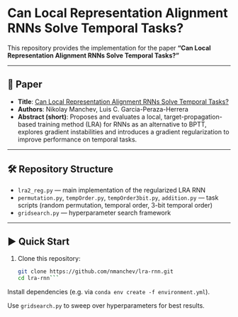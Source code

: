 # Can Local Representation Alignment RNNs Solve Temporal Tasks?  

This repository provides the implementation for the paper **“Can Local Representation Alignment RNNs Solve Temporal Tasks?”**

---

## 📄 Paper

- **Title**: [Can Local Representation Alignment RNNs Solve Temporal Tasks?](https://arxiv.org/pdf/2504.13531)
- **Authors**: Nikolay Manchev, Luis C. Garcia-Peraza-Herrera
- **Abstract (short)**: Proposes and evaluates a local, target-propagation-based training method (LRA) for RNNs as an alternative to BPTT, explores gradient instabilities and introduces a gradient regularization to improve performance on temporal tasks.

---

## 🛠 Repository Structure

- `lra2_reg.py` — main implementation of the regularized LRA RNN  
- `permutation.py`, `tempOrder.py`, `tempOrder3bit.py`, `addition.py` — task scripts (random permutation, temporal order, 3-bit temporal order)  
- `gridsearch.py` — hyperparameter search framework  

---

## ▶️ Quick Start

1. Clone this repository:
   ```bash
   git clone https://github.com/nmanchev/lra-rnn.git
   cd lra-rnn```
   
Install dependencies (e.g. via `conda env create -f environment.yml`).


Use `gridsearch.py` to sweep over hyperparameters for best results.

